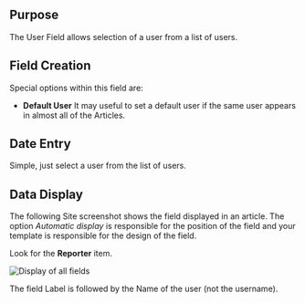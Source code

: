 <!-- Filename: J3.x:Adding_custom_fields/User_Field / Display title: User Field -->

## Purpose

The User Field allows selection of a user from a list of users.

## Field Creation

Special options within this field are:

- **Default User** It may useful to set a default user if the same user
appears in almost all of the Articles.

## Date Entry

Simple, just select a user from the list of users.

## Data Display

The following Site screenshot shows the field displayed in an article. The
option *Automatic display* is responsible for the position of the field and
your template is responsible for the design of the field.

Look for the **Reporter** item.

![Display of all fields](../../../en/images/fields/fields-display.png "Fields display")

The field Label is followed by the Name of the user (not the username).
